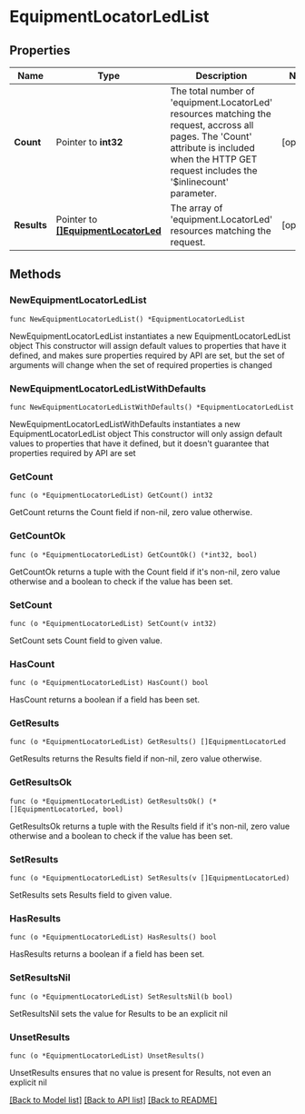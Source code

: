 # EquipmentLocatorLedList

## Properties

Name | Type | Description | Notes
------------ | ------------- | ------------- | -------------
**Count** | Pointer to **int32** | The total number of &#39;equipment.LocatorLed&#39; resources matching the request, accross all pages. The &#39;Count&#39; attribute is included when the HTTP GET request includes the &#39;$inlinecount&#39; parameter. | [optional] 
**Results** | Pointer to [**[]EquipmentLocatorLed**](EquipmentLocatorLed.md) | The array of &#39;equipment.LocatorLed&#39; resources matching the request. | [optional] 

## Methods

### NewEquipmentLocatorLedList

`func NewEquipmentLocatorLedList() *EquipmentLocatorLedList`

NewEquipmentLocatorLedList instantiates a new EquipmentLocatorLedList object
This constructor will assign default values to properties that have it defined,
and makes sure properties required by API are set, but the set of arguments
will change when the set of required properties is changed

### NewEquipmentLocatorLedListWithDefaults

`func NewEquipmentLocatorLedListWithDefaults() *EquipmentLocatorLedList`

NewEquipmentLocatorLedListWithDefaults instantiates a new EquipmentLocatorLedList object
This constructor will only assign default values to properties that have it defined,
but it doesn't guarantee that properties required by API are set

### GetCount

`func (o *EquipmentLocatorLedList) GetCount() int32`

GetCount returns the Count field if non-nil, zero value otherwise.

### GetCountOk

`func (o *EquipmentLocatorLedList) GetCountOk() (*int32, bool)`

GetCountOk returns a tuple with the Count field if it's non-nil, zero value otherwise
and a boolean to check if the value has been set.

### SetCount

`func (o *EquipmentLocatorLedList) SetCount(v int32)`

SetCount sets Count field to given value.

### HasCount

`func (o *EquipmentLocatorLedList) HasCount() bool`

HasCount returns a boolean if a field has been set.

### GetResults

`func (o *EquipmentLocatorLedList) GetResults() []EquipmentLocatorLed`

GetResults returns the Results field if non-nil, zero value otherwise.

### GetResultsOk

`func (o *EquipmentLocatorLedList) GetResultsOk() (*[]EquipmentLocatorLed, bool)`

GetResultsOk returns a tuple with the Results field if it's non-nil, zero value otherwise
and a boolean to check if the value has been set.

### SetResults

`func (o *EquipmentLocatorLedList) SetResults(v []EquipmentLocatorLed)`

SetResults sets Results field to given value.

### HasResults

`func (o *EquipmentLocatorLedList) HasResults() bool`

HasResults returns a boolean if a field has been set.

### SetResultsNil

`func (o *EquipmentLocatorLedList) SetResultsNil(b bool)`

 SetResultsNil sets the value for Results to be an explicit nil

### UnsetResults
`func (o *EquipmentLocatorLedList) UnsetResults()`

UnsetResults ensures that no value is present for Results, not even an explicit nil

[[Back to Model list]](../README.md#documentation-for-models) [[Back to API list]](../README.md#documentation-for-api-endpoints) [[Back to README]](../README.md)


